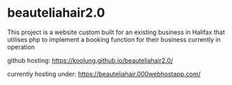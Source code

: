 # beauteliahair2.0

This project is a website custom built for an existing business in Halifax that utilises php to implement a booking function for their business currently in operation

github hosting:
https://koolung.github.io/beauteliahair2.0/

currently hosting under:
https://beauteliahair.000webhostapp.com/


